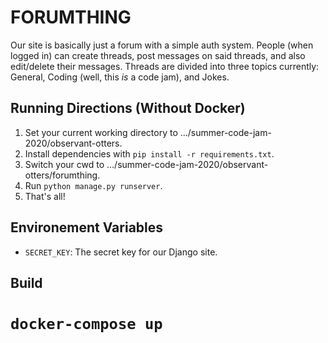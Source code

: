 # FORUMTHING

Our site is basically just a forum with a simple auth system. People (when logged in) can create threads, post messages on said threads, and also edit/delete their messages. Threads are divided into three topics currently: General, Coding (well, this _is_ a code jam), and Jokes.

## Running Directions (Without Docker)

1. Set your current working directory to .../summer-code-jam-2020/observant-otters.
2. Install dependencies with `pip install -r requirements.txt`.
3. Switch your cwd to .../summer-code-jam-2020/observant-otters/forumthing.
3. Run `python manage.py runserver`.
4. That's all!


## Environement Variables

- `SECRET_KEY`: The secret key for our Django site.

## Build

`docker-compose up`
=======

